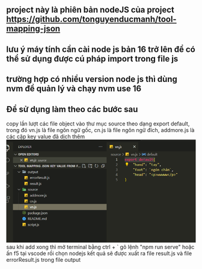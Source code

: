 ## project này là phiên bản nodeJS của project https://github.com/tonguyenducmanh/tool-mapping-json

## lưu ý máy tính cần cài node js bản 16 trở lên để có thể sử dụng được cú pháp import trong file js

## trường hợp có nhiều version node js thì dùng nvm để quản lý và chạy nvm use 16

## Để sử dụng làm theo các bước sau

copy lần lượt các file object vào thư mục source theo dạng export default, trong đó vn.js là file ngôn ngữ gốc, cn.js là file ngôn ngữ đích, addmore.js là các cặp key value đã dịch thêm
![Alt text](image.png)
sau khi add xong thì mở terminal bằng ctrl + ` gõ lệnh "npm run serve" hoặc ấn f5 tại vscode rồi chọn nodejs
kết quả sẽ được xuất ra file result.js và file errorResult.js trong file output
